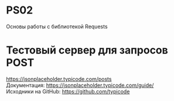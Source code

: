 # PS02
 Основы работы с библиотекой Requests

# Тестовый сервер для запросов POST  
https://jsonplaceholder.typicode.com/posts  
Документация: https://jsonplaceholder.typicode.com/guide/  
Исходники на GitHub: https://github.com/typicode  
